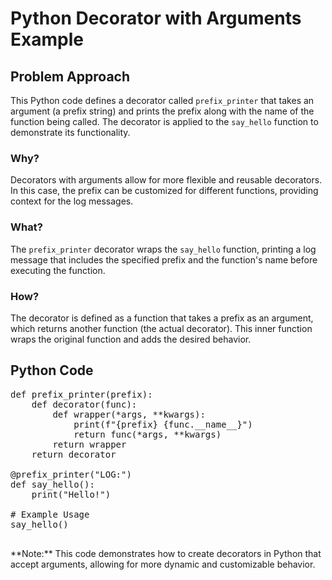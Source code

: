 # Python Decorator with Arguments Example

<div class="content">

## Problem Approach

This Python code defines a decorator called `prefix_printer` that takes an argument (a prefix string) and prints the prefix along with the name of the function being called. The decorator is applied to the `say_hello` function to demonstrate its functionality.

### Why?

Decorators with arguments allow for more flexible and reusable decorators. In this case, the prefix can be customized for different functions, providing context for the log messages.

### What?

The `prefix_printer` decorator wraps the `say_hello` function, printing a log message that includes the specified prefix and the function's name before executing the function.

### How?

The decorator is defined as a function that takes a prefix as an argument, which returns another function (the actual decorator). This inner function wraps the original function and adds the desired behavior.

</div>

## Python Code

<pre>def prefix_printer(prefix):
    def decorator(func):
        def wrapper(*args, **kwargs):
            print(f"{prefix} {func.__name__}")
            return func(*args, **kwargs)
        return wrapper
    return decorator

@prefix_printer("LOG:")
def say_hello():
    print("Hello!")

# Example Usage
say_hello()
    </pre>

<div class="note">**Note:** This code demonstrates how to create decorators in Python that accept arguments, allowing for more dynamic and customizable behavior.</div>